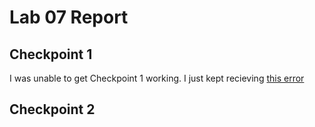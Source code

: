 # Lab 07 Report

## Checkpoint 1
I was unable to get Checkpoint 1 working. I just kept recieving [this error](https://github.com/LillianBeals/oss-repo-template/blob/master/labs/lab07/images/Checkpoint1_Error.png)

## Checkpoint 2

